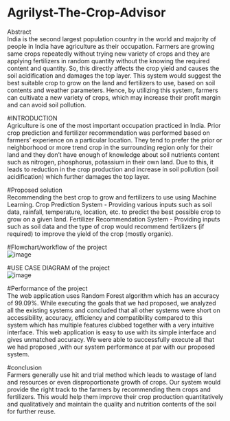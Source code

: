 # Agrilyst-The-Crop-Advisor

Abstract<br />
India is the second largest population country in the world and majority of people in India have agriculture as their occupation. Farmers are growing same crops repeatedly without trying new variety of crops and they are applying fertilizers in random quantity without the knowing the required content and quantity. So, this directly affects the crop yield and causes the soil acidification and damages the top layer. This system would suggest the best suitable crop to grow on the land and fertilizers to use, based on soil contents and weather parameters. Hence, by utilizing this system, farmers can cultivate a new variety of crops, which may increase their profit margin and can avoid soil pollution.


#INTRODUCTION<br />
Agriculture is one of the most important occupation practiced in India. 
Prior crop prediction and fertilizer recommendation was performed based on farmers’ experience on a particular location. They tend to prefer the prior or neighborhood or more trend crop in the surrounding region only for their land and they don’t have enough of knowledge about soil nutrients content such as nitrogen, phosphorus, potassium in their own land. 
Due to this, it leads to reduction in the crop production and increase in soil pollution (soil acidification) which further damages the top layer.


#Proposed solution<br />
Recommending the best crop to grow and fertilizers to use using Machine Learning.
Crop Prediction System - Providing various inputs such as soil data, rainfall, temperature, location, etc. to predict the best possible crop to grow on a given land.
Fertilizer Recommendation System - Providing inputs such as soil data and the type of crop would recommend fertilizers (if required) to improve the yield of the crop (mostly organic).
 
#Flowchart/workflow of the project<br />
![image](https://user-images.githubusercontent.com/53135840/174306821-3255effc-4cb7-4335-8d06-bcf09fea0ec9.png)

#USE CASE DIAGRAM of the project<br />
![image](https://user-images.githubusercontent.com/53135840/174307018-1ed9d2f2-be37-4887-894e-41d34f86842b.png)

#Performance of the project<br />
The web application uses Random Forest algorithm which has an accuracy of 99.09%.
While executing the goals that we had proposed, we analyzed all the existing systems and concluded that all other systems were short on accessibility, accuracy, efficiency and compatibility compared to this system which has multiple features clubbed together with a very intuitive interface.
This web application is easy to use with its simple interface and gives unmatched accuracy.
We were able to successfully execute all that we had proposed ,with our system performance at par with our proposed system.

#conclusion<br />
Farmers generally use hit and trial method which leads to wastage of land and resources or even disproportionate growth of crops. Our system would provide the right track to the farmers by recommending them crops and fertilizers. This would help them improve their crop production quantitatively and qualitatively and  maintain the quality and nutrition contents of the soil for further reuse.

